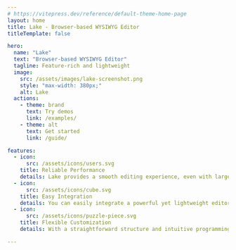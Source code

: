 ```yaml
---
# https://vitepress.dev/reference/default-theme-home-page
layout: home
title: Lake - Browser-based WYSIWYG Editor
titleTemplate: false

hero:
  name: "Lake"
  text: "Browser-based WYSIWYG Editor"
  tagline: Feature-rich and lightweight
  image:
    src: /assets/images/lake-screenshot.png
    style: "max-width: 380px;"
    alt: Lake
  actions:
    - theme: brand
      text: Try demos
      link: /examples/
    - theme: alt
      text: Get started
      link: /guide/

features:
  - icon:
      src: /assets/icons/users.svg
    title: Reliable Performance
    details: Lake provides a smooth editing experience, even with large amounts of content, backed by extensive test coverage to ensure stability.
  - icon:
      src: /assets/icons/cube.svg
    title: Easy Integration
    details: You can easily integrate a powerful yet lightweight editor into your web application with just a few lines of code.
  - icon:
      src: /assets/icons/puzzle-piece.svg
    title: Flexible Customization
    details: With a straightforward structure and intuitive programming interface, Lake makes it easy to adapt the editor to your specific needs.

---
```

